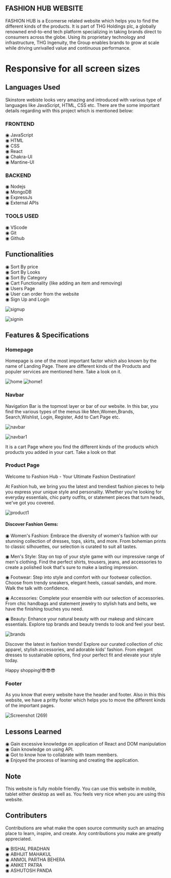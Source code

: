 ## FASHION HUB WEBSITE

FASHION HUB is a Ecomerse related website which helps you to find the different kinds of the products. It is part of THG Holdings plc, a globally renowned end-to-end tech platform specializing in taking brands direct to consumers across the globe. Using its proprietary technology and infrastructure, THG Ingenuity, the Group enables brands to grow at scale while driving unrivalled value and continuous performance.


# Responsive for all screen sizes

## Languages Used

Skinstore webiste looks very amazing and introduced with various type of languages like JavaScript, HTML, CSS etc. There are the some important details regarding with this project which is mentioned below:

### FRONTEND

◉ JavaScript       
◉ HTML          
◉ CSS         
◉ React             
◉ Chakra-UI             
◉ Mantine-UI              

### BACKEND

◉ Nodejs        
◉ MongoDB        
◉ ExpressJs       
◉ External APIs      

### TOOLS USED

◉ VScode             
◉ Git                  
◉ Github             

## Functionalities

◉ Sort By price          
◉ Sort By Looks        
◉ Sort By Category                 
◉ Cart Functionality (like adding an item and removing)             
◉ Users Page                        
◉ User can order from the website             
◉ Sign Up and Login         

![signup](https://github.com/AnmolBehera/E-Clothing/assets/105370000/f06bea30-44ce-4d6a-827e-bcacffe5d1c5)

![signin](https://github.com/AnmolBehera/E-Clothing/assets/105370000/e35baf67-d4f1-49cc-ae06-2ab6f92789aa)



## Features & Specifications

### Homepage

Homepage is one of the most important factor which also known by the name of Landing Page. There are different kinds of the Products and populer services are mentioned here. Take a look on it.

![home](https://github.com/AnmolBehera/E-Clothing/assets/105370000/c838346c-4842-4f11-bcdb-5f7730a1a446)
![home1](https://github.com/AnmolBehera/E-Clothing/assets/105370000/dc9d5d50-3b82-41f4-a323-bda16e1bf267)



### Navbar

Navigation Bar is the topmost layer or bar of our website. In this bar, you find the various types of the menus like Men,Women,Brands, Search,Wishlist, Login, Register, Add to Cart Page etc.

![navbar](https://github.com/AnmolBehera/E-Clothing/assets/105370000/0673372b-dfc8-4c6e-9ef7-2c8eb6a46bd2)

![navbar1](https://github.com/AnmolBehera/E-Clothing/assets/105370000/64245e99-7cf7-4ae2-94b4-02c88b1f6cb2)


It is a cart Page where you find the different kinds of the products which products you added in your cart. Take a look on that

### Product Page

Welcome to Fashion Hub - Your Ultimate Fashion Destination!

At Fashion hub, we bring you the latest and trendiest fashion pieces to help you express your unique style and personality. Whether you're looking for everyday essentials, chic party outfits, or statement pieces that turn heads, we've got you covered.            

![product1](https://github.com/AnmolBehera/E-Clothing/assets/105370000/0a311fe5-dd74-43db-853f-016d41e84d81)

#### Discover Fashion Gems:         

◉ Women's Fashion: Embrace the diversity of women's fashion with our stunning collection of dresses, tops, skirts, and more. From bohemian prints to classic silhouettes, our selection is curated to suit all 
   tastes.

◉  Men's Style: Stay on top of your style game with our impressive range of men's clothing. Find the perfect shirts, trousers, jeans, and accessories to create a polished look that's sure to make a lasting 
   impression.

◉  Footwear: Step into style and comfort with our footwear collection. Choose from trendy sneakers, elegant heels, casual sandals, and more. Walk the talk with confidence.

◉  Accessories: Complete your ensemble with our selection of accessories. From chic handbags and statement jewelry to stylish hats and belts, we have the finishing touches you need.

◉  Beauty: Enhance your natural beauty with our makeup and skincare essentials. Explore top brands and beauty trends to look and feel your best.

   ![brands](https://github.com/AnmolBehera/E-Clothing/assets/105370000/4000736e-a940-40ce-8d10-3b97e4ee05cd)


Discover the latest in fashion trends! Explore our curated collection of chic apparel, stylish accessories, and adorable kids' fashion. From elegant dresses to sustainable options, find your perfect fit and 
elevate your style today. 

Happy shopping!😎😎😎


### Footer

As you know that every website have the header and footer. Also in this this website, we have a pritty footer which helps you to move the different kinds of the important pages.

![Screenshot (269)](https://github.com/AnmolBehera/E-Clothing/assets/105370000/268e8993-07e7-475e-aaab-187d417dd5ee)

## Lessons Learned

◉ Gain excessive knowledge on application of React and DOM manipulation                   
◉ Gain knowledge on using API.                               
◉ Got to know how to collabrate with team members.                          
◉ Enjoyed the process of learning and creating the application.                           

## Note

This website is fully mobile friendly. You can use this website in mobile, tablet either desktop as well as. You feels very nice when you are using this website.

## Contributers

Contributions are what make the open source community such an amazing place to learn, inspire, and create. Any contributions you make are greatly appreciated.

◉ BISHAL PRADHAN       
◉ ABHIJIT MAHAKUL        
◉ ANMOL PARTHA BEHERA       
◉ ANIKET PATRA     
◉ ASHUTOSH PANDA    
